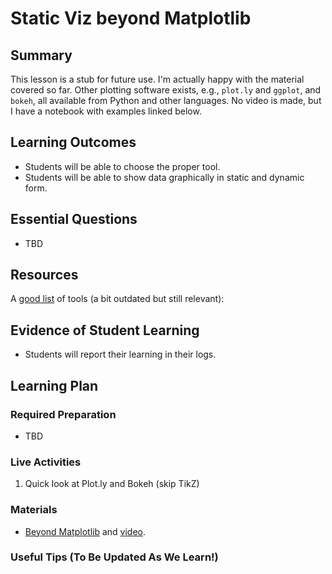 <!--
This "lecture" or "lesson" template is adapted from the one provided here:
 http://www.buffalo.edu/ubcei/enhance/teaching/lesson-planning.html
Although the page produced from this is learner-facing, some of the
lesson plan structure
-->

# Static Viz beyond Matplotlib

## Summary

<!--
Short description of the lesson.
-->

This lesson is a stub for future use.  I'm actually happy with the material 
covered so far.  Other plotting software exists, e.g., `plot.ly` and
`ggplot`, and `bokeh`, all available from Python and other languages.
No video is made, but I have a notebook with examples linked below.

<!--
********* STAGE 1 - DESIRED RESULTS ********************************************
-->

## Learning Outcomes

<!--
      What course goals or outcomes will this lesson address?
-->

 - Students will be able to choose the proper tool.
 - Students will be able to show data graphically in static 
   and dynamic form.


## Essential Questions

<!--
      What question(s) will your students be able to answer by the end of
      instruction?
-->

 - TBD

## Resources

<!--
      What resources can be made available to your student to support their
      active learning?
      What formats are best suited to complement your course material?
-->

A [good list](https://mode.com/blog/python-data-visualization-libraries/) of tools (a bit outdated but still relevant):

 
<!--
********* STAGE 2 - ASSESSMENT EVIDENCE ****************************************
-->

##  Evidence of Student Learning

<!--
      How will you assess students’ prior knowledge?
      What criteria will be used to assess student performance?
      What evidence will be collected to demonstrate achievement?
      How will students reflect and self-assess their learning?
-->

  - Students will report their learning in their logs.

<!--
********* STAGE 3 - LEARNING PLAN ****************************************
-->


## Learning Plan

<!--
List the steps in chronological order to create a timeline of what
will occur in your lesson.

Consider how each of the components below will be included in your
lesson if applicable:

   - Anticipatory Sets/Hooks
       * How will you introduce the material and capture their attention?
   - Teacher Modeling
       * What instructional content and techniques will be incorporated
         into this lesson?
   - Guided Practice
       * How will you scaffold information for your students?
       * How will collaborative learning be used?
   - Learning Activities
       * How will students actively engage with the material?
       * How will students work towards achievement of the learning outcomes?
   - Independent Practice
       * How will students show evidence of learning?
   - Reflection
       * What have you learned about your teaching and content covered in this unit?
       * What changes or adjustments could you make?
       * What were the strongest features of your unit?
       * What are your overall reflections in the course to this point?
   - Conclusion and Preview
       * What should students take away from this lesson?
       * What will happen next? Why?
-->

### Required Preparation

 - TBD


### Live Activities

  1. Quick look at Plot.ly and Bokeh (skip TikZ)

### Materials

- [Beyond Matplotlib](https://github.com/robertsj/me701/blob/f2020/lectures/BeyondMatplotlib.ipynb) and [video](https://youtu.be/s4u7LY-214E).


### Useful Tips (To Be Updated As We Learn!)


<!--  

NOTES  




-->
